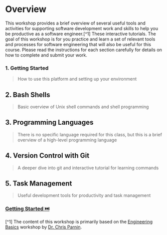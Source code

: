 # Overview

This workshop provides a brief overview of several useful tools and activities for supporting software development work and skills to help you be productive as a software engineer.[^1] These interactive tutorials. The goal of this workshop is for you practice and learn a set of relevant tools and processes for software engineering that will also be useful for this course. Please read the instructions for each section carefully for details on how to complete and submit your work.

### **1. Getting Started**
> How to use this platform and setting up your environment

## **2. Bash Shells**
> Basic overview of Unix shell commands and shell programming

## **3. Programming Languages**
> There is no specific language required for this class, but this is a brief overview of a high-level programming language

## **4. Version Control with Git**
> A deeper dive into git and interactive tutorial for learning commands

## **5. Task Management**
> Useful development tools for productivity and task management

### [Getting Started ⏭️](Setup.md)

[^1] The content of this workshop is primarily based on the [Engineering Basics](https://github.com/chrisparnin/EngineeringBasics) workshop by [Dr. Chris Parnin](https://chrisparnin.me).